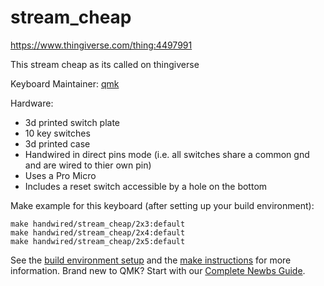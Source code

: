 # stream_cheap

https://www.thingiverse.com/thing:4497991

This stream cheap as its called on thingiverse

Keyboard Maintainer: [qmk](https://github.com/qmk)  

Hardware:
  * 3d printed switch plate
  * 10 key switches
  * 3d printed case
  * Handwired in direct pins mode (i.e. all switches share a common gnd and are wired to thier own pin)
  * Uses a Pro Micro
  * Includes a reset switch accessible by a hole on the bottom

Make example for this keyboard (after setting up your build environment):

    make handwired/stream_cheap/2x3:default
    make handwired/stream_cheap/2x4:default
    make handwired/stream_cheap/2x5:default

See the [build environment setup](https://docs.qmk.fm/#/getting_started_build_tools) and the [make instructions](https://docs.qmk.fm/#/getting_started_make_guide) for more information. Brand new to QMK? Start with our [Complete Newbs Guide](https://docs.qmk.fm/#/newbs).
